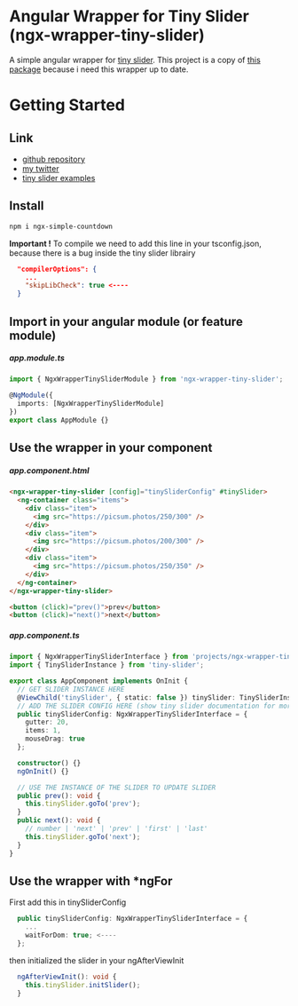 # Angular Wrapper for Tiny Slider (ngx-wrapper-tiny-slider)

A simple angular wrapper for [tiny slider](https://www.npmjs.com/package/tiny-slider). This project is a copy of [this package](https://www.npmjs.com/package/ngx-tiny-slider) because i need this wrapper up to date.

# Getting Started

## Link

- [github repository](https://github.com/maxime1jacquet/npm-directives)
- [my twitter](https://twitter.com/maxime1jacquet)
- [tiny slider examples](https://ganlanyuan.github.io/tiny-slider/demo/)

## Install

```sh
npm i ngx-simple-countdown
```

**Important !** To compile we need to add this line in your tsconfig.json, because there is a bug inside the tiny slider librairy

```json
  "compilerOptions": {
    ...
    "skipLibCheck": true <----
  }
```

## Import in your angular module (or feature module)

##### app.module.ts

```ts
import { NgxWrapperTinySliderModule } from 'ngx-wrapper-tiny-slider';

@NgModule({
  imports: [NgxWrapperTinySliderModule]
})
export class AppModule {}
```

## Use the wrapper in your component

##### app.component.html

```html
<ngx-wrapper-tiny-slider [config]="tinySliderConfig" #tinySlider>
  <ng-container class="items">
    <div class="item">
      <img src="https://picsum.photos/250/300" />
    </div>
    <div class="item">
      <img src="https://picsum.photos/200/300" />
    </div>
    <div class="item">
      <img src="https://picsum.photos/250/350" />
    </div>
  </ng-container>
</ngx-wrapper-tiny-slider>

<button (click)="prev()">prev</button>
<button (click)="next()">next</button>
```

##### app.component.ts

```ts
import { NgxWrapperTinySliderInterface } from 'projects/ngx-wrapper-tiny-slider/src/public-api';
import { TinySliderInstance } from 'tiny-slider';

export class AppComponent implements OnInit {
  // GET SLIDER INSTANCE HERE
  @ViewChild('tinySlider', { static: false }) tinySlider: TinySliderInstance;
  // ADD THE SLIDER CONFIG HERE (show tiny slider documentation for more)
  public tinySliderConfig: NgxWrapperTinySliderInterface = {
    gutter: 20,
    items: 1,
    mouseDrag: true
  };

  constructor() {}
  ngOnInit() {}

  // USE THE INSTANCE OF THE SLIDER TO UPDATE SLIDER
  public prev(): void {
    this.tinySlider.goTo('prev');
  }
  public next(): void {
    // number | 'next' | 'prev' | 'first' | 'last'
    this.tinySlider.goTo('next');
  }
}
```

## Use the wrapper with \*ngFor

First add this in tinySliderConfig

```ts
  public tinySliderConfig: NgxWrapperTinySliderInterface = {
    ...
    waitForDom: true; <----
  };
```

then initialized the slider in your ngAfterViewInit

```ts
  ngAfterViewInit(): void {
    this.tinySlider.initSlider();
  }
```
